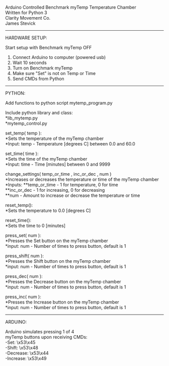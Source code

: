 Arduino Controlled Benchmark myTemp Temperature Chamber  
Written for Python 3  
Clarity Movement Co.  
James Stevick  

----------------------------------------  


HARDWARE SETUP:  

Start setup with Benchmark myTemp OFF  
1. Connect Arduino to computer (powered usb)  
2. Wait 10 seconds  
3. Turn on Benchmark myTemp  
4. Make sure "Set" is not on Temp or Time  
5. Send CMDs from Python  

----------------------------------------  


PYTHON:  

Add functions to python script mytemp_program.py  

Include python library and class:  
*lib_mytemp.py  
*mytemp_control.py  

set_temp( temp ):  
*Sets the temperature of the myTemp chamber  
*Input: temp - Temperature [degrees C] between 0.0 and 60.0  

set_time( time ):  
*Sets the time of the myTemp chamber  
*Input: time - Time [minutes] between 0 and 9999  

change_settings( temp_or_time , inc_or_dec , num )  
*Increases or decreases the temperature or time of the myTemp chamber  
*Inputs: 
**temp_or_time - 1 for temperature, 0 for time  
**inc_or_dec - 1 for increasing, 0 for decreasing  
**num - Amount to increase or decrease the temperature or time  

reset_temp():  
*Sets the temperature to 0.0 [degrees C]  

reset_time():  
*Sets the time to 0 [minutes]  
 
press_set( num ):  
*Presses the Set button on the myTemp chamber  
*input: num - Number of times to press button, default is 1  

press_shift( num ):  
*Presses the Shift button on the myTemp chamber  
*input: num - Number of times to press button, default is 1  

press_dec( num ):  
*Presses the Decrease button on the myTemp chamber  
*input: num - Number of times to press button, default is 1  

press_inc( num ):  
*Presses the Increase button on the myTemp chamber  
*input: num - Number of times to press button, default is 1  

----------------------------------------  


ARDUINO:  

Arduino simulates pressing 1 of 4  
myTemp buttons upon receiving CMDs:  
-Set: \x53\x45  
-Shift: \x53\x48  
-Decrease: \x53\x44  
-Increase: \x53\x49  

